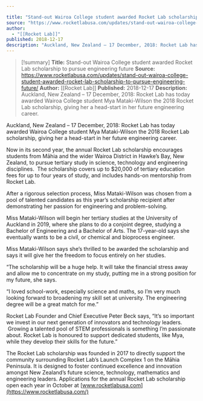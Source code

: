 ```yaml
---

title: "Stand-out Wairoa College student awarded Rocket Lab scholarship to pursue engineering future "
source: "https://www.rocketlabusa.com/updates/stand-out-wairoa-college-student-awarded-rocket-lab-scholarship-to-pursue-engineering-future/"
author:
  - "[[Rocket Lab]]"
published: 2018-12-17
description: "Auckland, New Zealand – 17 December, 2018: Rocket Lab has today awarded Wairoa College student Mya Mataki-Wilson the 2018 Rocket Lab scholarship, giving her a head-start in her future engineering career."
---
```

>[!summary]
**Title:** Stand-out Wairoa College student awarded Rocket Lab scholarship to pursue engineering future 
**Source:** https://www.rocketlabusa.com/updates/stand-out-wairoa-college-student-awarded-rocket-lab-scholarship-to-pursue-engineering-future/
**Author:** [[Rocket Lab]]
**Published:** 2018-12-17
**Description:** Auckland, New Zealand – 17 December, 2018: Rocket Lab has today awarded Wairoa College student Mya Mataki-Wilson the 2018 Rocket Lab scholarship, giving her a head-start in her future engineering career.

Auckland, New Zealand – 17 December, 2018: Rocket Lab has today awarded Wairoa College student Mya Mataki-Wilson the 2018 Rocket Lab scholarship, giving her a head-start in her future engineering career.

Now in its second year, the annual Rocket Lab scholarship encourages students from Māhia and the wider Wairoa District in Hawke’s Bay, New Zealand, to pursue tertiary study in science, technology and engineering disciplines.  The scholarship covers up to $20,000 of tertiary education fees for up to four years of study, and includes hands-on mentorship from Rocket Lab.

After a rigorous selection process, Miss Mataki-Wilson was chosen from a pool of talented candidates as this year’s scholarship recipient after demonstrating her passion for engineering and problem-solving.

Miss Mataki-Wilson will begin her tertiary studies at the University of Auckland in 2019, where she plans to do a conjoint degree, studying a Bachelor of Engineering and a Bachelor of Arts. The 17-year-old says she eventually wants to be a civil, or chemical and bioprocess engineer.

Miss Mataki-Wilson says she’s thrilled to be awarded the scholarship and says it will give her the freedom to focus entirely on her studies.

“The scholarship will be a huge help. It will take the financial stress away and allow me to concentrate on my study, putting me in a strong position for my future, she says.

“I loved school-work, especially science and maths, so I’m very much looking forward to broadening my skill set at university. The engineering degree will be a great match for me.”

Rocket Lab Founder and Chief Executive Peter Beck says, “It’s so important we invest in our next generation of innovators and technology leaders.  Growing a talented pool of STEM professionals is something I’m passionate about. Rocket Lab is honoured to support dedicated students, like Mya, while they develop their skills for the future.”

The Rocket Lab scholarship was founded in 2017 to directly support the community surrounding Rocket Lab’s Launch Complex 1 on the Māhia Peninsula. It is designed to foster continued excellence and innovation amongst New Zealand’s future science, technology, mathematics and engineering leaders. Applications for the annual Rocket Lab scholarship open each year in October at [www.rocketlabusa.com](https://www.rocketlabusa.com/)